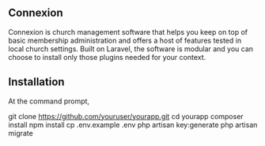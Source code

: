 ## Connexion
Connexion is church management software that helps you keep on top of basic membership administration and offers a host of features tested in local church settings. Built on Laravel, the software is modular and you can choose to install only those plugins needed for your context.
## Installation
At the command prompt, 

git clone https://github.com/youruser/yourapp.git
cd yourapp
composer install
npm install
cp .env.example .env
php artisan key:generate
php artisan migrate

